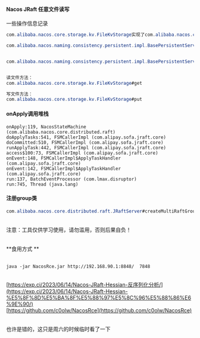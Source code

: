 #### Nacos JRaft 任意文件读写

一些操作信息记录

```java
com.alibaba.nacos.core.storage.kv.FileKvStorage实现了com.alibaba.nacos.core.storage.kv.KvStorage，这是任意文件读写位置

com.alibaba.nacos.naming.consistency.persistent.impl.BasePersistentServiceProcessor#onApply任意文件读写调用点


com.alibaba.nacos.naming.consistency.persistent.impl.BasePersistentServiceProcessor#group返回了naming_persistent_service表示调用的group


读文件方法：
com.alibaba.nacos.core.storage.kv.FileKvStorage#get

写文件方法：
com.alibaba.nacos.core.storage.kv.FileKvStorage#put
```

#### onApply调用堆栈

```
onApply:119, NacosStateMachine (com.alibaba.nacos.core.distributed.raft)
doApplyTasks:541, FSMCallerImpl (com.alipay.sofa.jraft.core)
doCommitted:510, FSMCallerImpl (com.alipay.sofa.jraft.core)
runApplyTask:442, FSMCallerImpl (com.alipay.sofa.jraft.core)
access$100:73, FSMCallerImpl (com.alipay.sofa.jraft.core)
onEvent:148, FSMCallerImpl$ApplyTaskHandler (com.alipay.sofa.jraft.core)
onEvent:142, FSMCallerImpl$ApplyTaskHandler (com.alipay.sofa.jraft.core)
run:137, BatchEventProcessor (com.lmax.disruptor)
run:745, Thread (java.lang)
```

#### 注册group类

```java
com.alibaba.nacos.core.distributed.raft.JRaftServer#createMultiRaftGroup
```



<br />注意：工具仅供学习使用，请勿滥用，否则后果自负！

<br />**食用方式 **<br />
<br />

```shell
java -jar NacosRce.jar http://192.168.90.1:8848/  7848 
```

<br />[https://exp.ci/2023/06/14/Nacos-JRaft-Hessian-反序列化分析/](https://exp.ci/2023/06/14/Nacos-JRaft-Hessian-%E5%8F%8D%E5%BA%8F%E5%88%97%E5%8C%96%E5%88%86%E6%9E%90/)
<br />[https://github.com/c0olw/NacosRce](https://github.com/c0olw/NacosRce)

<br />也许是错的，这只是周六的时候临时看了一下

